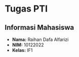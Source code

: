 # Tugas PTI 

## Informasi Mahasiswa
- **Nama:** Raihan Dafa Alfarizi
- **NIM:** 10122022
- **Kelas:** IF1
